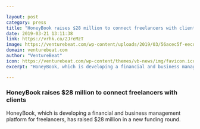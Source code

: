 ```yaml
---

layout: post
category: press
title: "HoneyBook raises $28 million to connect freelancers with clients"
date: 2019-03-21 13:11:38
link: https://vrhk.co/2JreMzT
image: https://venturebeat.com/wp-content/uploads/2019/03/56acec5f-eecd-4967-a603-aca74ffea0b1.png?w=1200&strip=all
domain: venturebeat.com
author: "VentureBeat"
icon: https://venturebeat.com/wp-content/themes/vb-news/img/favicon.ico
excerpt: "HoneyBook, which is developing a financial and business management platform for freelancers, has raised $28 million in a new funding round."

---
```


### HoneyBook raises $28 million to connect freelancers with clients

HoneyBook, which is developing a financial and business management platform for freelancers, has raised $28 million in a new funding round.